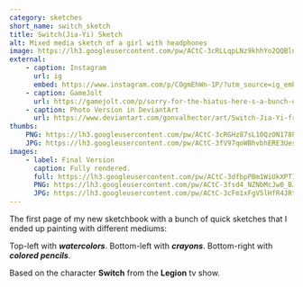 ```yaml
---
category: sketches
short_name: switch_sketch
title: Switch(Jia-Yi) Sketch
alt: Mixed media sketch of a girl with headphones
image: https://lh3.googleusercontent.com/pw/ACtC-3cRLLqpLNz9khhYo2QQBlnjay30l1H1PgP3oiPMWlQgzaJGfT1k6RK1rOgapauswQgZcBp126Pa6tUufUmjN1SDkbScQ8R0_pA0bi8TjrToK0e6BPOO4Pozo8coVPJOYRXqd1w6lE9hpdqMZEfdI5Si=w1200-h630-no?authuser=0
external:
    - caption: Instagram
      url: ig
      embed: https://www.instagram.com/p/COgmEhWn-1P/?utm_source=ig_embed&amp;utm_campaign=loading
    - caption: GameJolt
      url: https://gamejolt.com/p/sorry-for-the-hiatus-here-s-a-bunch-of-quick-sketches-of-switch-xnur5iyt
    - caption: Photo Version in DeviantArt
      url: https://www.deviantart.com/gonvalhector/art/Switch-Jia-Yi-from-Legion-878568070
thumbs:
    PNG: https://lh3.googleusercontent.com/pw/ACtC-3cRGHz87sL10QzON178PP1iCP6whSAuhbQ5IC2vQ_qAGu9VZ5v5jE_FC4Ds6NBbSMALrzTVtFMjx9BkfslP3umFY2OhlB8wvBZg6zC2-nWWgi2_JSuSOFTyjgZZ7BD-jd-JwkkHx6392sBO8koWz3uZ
    JPG: https://lh3.googleusercontent.com/pw/ACtC-3fV97qoWBhvbhERE3UesXFUWyCEWgH5GoRKLkPnHYIgA_RZp29Oq7_INmVlg4Q54cfZSkxYcrThOktNYDIYiRk0pV3XHDVUsaE74NHzmHLIEjdmW0Iu8OzO4O1czITaiUnnnN1U1W39wjntG1Um327U
images:
    - label: Final Version
      caption: Fully rendered.
      full: https://lh3.googleusercontent.com/pw/ACtC-3dfbpPBm1WiUkXPT1JYg06IlYfFJPwHvp53sYPN-di-T_E_aFSi6a9yRQ8S2LrEj935YXgJhQYpH3OkMcDUTETocy8UV2A_pUlVMkYcuTzYKbelR0EDv5uxYygqwovJYeqOAgYkUMH9L8lD7ayt0OIC=w2400
      PNG: https://lh3.googleusercontent.com/pw/ACtC-3fsd4_NZNbMcJw0_BJEk8nArP-28zBA8pUEYS5IiEIlkkztXhepXIqyeay18x18EFBeVORd-JQdS1fZ2ZtTywDH2DqawsXprvPKAO7pLxV_9cdPzgL6WykODwPlJEu0oHlvavlzGXYtGb9eH8pDl-Aq
      JPG: https://lh3.googleusercontent.com/pw/ACtC-3cFm1xFgV5lHfR4JRtFMyOaDJ46e6YtYY5fzsmq3dpT5Op_CI3UiEwP5Tk7g8MWCtTOTvU7Y9vzEyP2VHx5Ix2JSM9oKTnDFn9VbUvWRJ8ybx-3btKfSdMV8KpLmv4noKvJZF-fuP0tH4-ih7T01UMe
---
```


The first page of my new sketchbook with a bunch of quick sketches that I ended up painting with different mediums:

Top-left with ***watercolors***.
Bottom-left with ***crayons***.
Bottom-right with ***colored pencils***.

Based on the character **Switch** from the **Legion** tv show.
